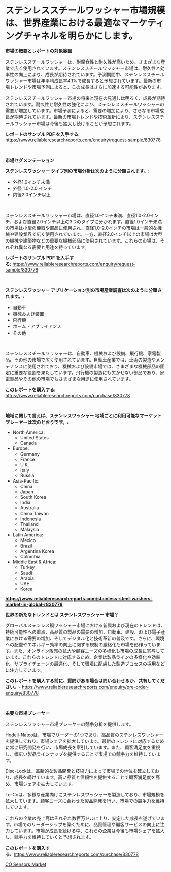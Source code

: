 <p><h1>ステンレススチールワッシャー市場規模は、世界産業における最適なマーケティングチャネルを明らかにします。</h1></p><p><strong>市場の概要とレポートの対象範囲</strong></p>
<p><p>ステンレススチールワッシャーは、耐腐食性と耐久性が高いため、さまざまな産業で広く使用されています。ステンレススチールワッシャー市場は、耐久性と効率性の向上により、成長が期待されています。予測期間中、ステンレススチールワッシャー市場は年平均成長率4.1%で成長すると予想されています。最新の市場トレンドや市場予測によると、この成長はさらに加速する可能性があります。</p><p>ステンレススチールワッシャー市場の将来と現在の見通しは明るく、成長が期待されています。耐久性と耐久性の強化により、ステンレススチールワッシャーの需要が増加しています。市場予測によると、需要の増加により、さらなる市場成長が期待されています。最新の市場トレンドや技術革新により、ステンレススチールワッシャー市場は今後も拡大し続けることが予想されます。</p></p>
<p><strong>レポートのサンプル PDF を入手する:</strong> <a href="https://www.reliableresearchreports.com/enquiry/request-sample/830778">https://www.reliableresearchreports.com/enquiry/request-sample/830778</a></p>
<p>&nbsp;</p>
<p><strong>市場セグメンテーション</strong></p>
<p><strong>ステンレスワッシャー タイプ別の市場分析は次のように分類されます。:</strong></p>
<p><ul><li>外径1.0インチ未満</li><li>外径 1.0-2.0 インチ</li><li>内径2.0インチ以上</li></ul></p>
<p>&nbsp;</p>
<p><p>ステンレススチールワッシャー市場は、直径1.0インチ未満、直径1.0-2.0インチ、および直径2.0インチ以上の3つのタイプに分かれます。直径1.0インチ未満の市場は小型の機器や部品に使用され、直径1.0-2.0インチの市場は一般的な機械や建設業界で広く使用されています。一方、直径2.0インチ以上の市場は大型の機械や建築物などの重要な機械部品に使用されています。これらの市場は、それぞれ異なる需要と用途を持っています。</p></p>
<p><strong>レポートのサンプル PDF を入手する:</strong>&nbsp;<a href="https://www.reliableresearchreports.com/enquiry/request-sample/830778">https://www.reliableresearchreports.com/enquiry/request-sample/830778</a></p>
<p>&nbsp;</p>
<p><strong> ステンレスワッシャー アプリケーション別の市場産業調査は次のように分類されます。:</strong></p>
<p><ul><li>自動車</li><li>機械および装置</li><li>飛行機</li><li>ホーム・アプライアンス</li><li>その他</li></ul></p>
<p>&nbsp;</p>
<p><p>ステンレススチールワッシャーは、自動車、機械および設備、飛行機、家電製品、その他の市場で広く使用されています。自動車産業では、車両の製造やメンテナンスに使用されており、機械および設備市場では、さまざまな機械部品の固定に重要な役割を果たしています。飛行機の製造にも欠かせない部品であり、家電製品やその他の市場でもさまざまな用途に使用されています。</p></p>
<p><strong>このレポートを購入する:</strong>&nbsp; <a href="https://www.reliableresearchreports.com/purchase/830778">https://www.reliableresearchreports.com/purchase/830778</a></p>
<p>&nbsp;</p>
<p><strong>地域に関して言えば、ステンレスワッシャー 地域ごとに利用可能なマーケットプレーヤーは次のとおりです。:</strong></p>
<p><ul>
    <li>
        North America:
        <ul>
            <li>United States</li>
            <li>Canada</li>
        </ul>
    </li>
    <li>
        Europe:
        <ul>
            <li>Germany</li>
            <li>France</li>
            <li>U.K.</li>
            <li>Italy</li>
            <li>Russia</li>
        </ul>
    </li>
    <li>
        Asia-Pacific:
        <ul>
            <li>China</li>
            <li>Japan</li>
            <li>South Korea</li>
            <li>India</li>
            <li>Australia</li>
            <li>China Taiwan</li>
            <li>Indonesia</li>
            <li>Thailand</li>
            <li>Malaysia</li>
        </ul>
    </li>
    <li>
        Latin America:
        <ul>
            <li>Mexico</li>
            <li>Brazil</li>
            <li>Argentina Korea</li>
            <li>Colombia</li>
        </ul>
    </li>
    <li>
        Middle East & Africa:
        <ul>
            <li>Turkey</li>
            <li>Saudi</li>
            <li>Arabia</li>
            <li>UAE</li>
            <li>Korea</li>
        </ul>
    </li>
    </ul></p>
<p><strong><a href="https://www.reliableresearchreports.com/stainless-steel-washers-market-in-global-r830778">https://www.reliableresearchreports.com/stainless-steel-washers-market-in-global-r830778</a></strong>&nbsp;</p>
<p><strong>世界の新たなトレンドとは ステンレスワッシャー 市場？</strong></p>
<p><p>グローバルステンレス鋼ワッシャー市場における新興および現在のトレンドは、持続可能性への重点、高品質の製品の需要の増加、自動車、建設、および電子産業における需要の増加、そしてデジタル化と技術革新の普及です。さらに、環境への配慮やエネルギー効率の向上に関する規制の厳格化も市場を形作っています。また、オンライン販売の拡大や顧客ニーズの多様化も市場の成長に寄与しています。これらのトレンドに対応するため、企業は製品ラインの多様化や効率化、サプライチェーンの最適化、そして環境に配慮した製造プロセスの採用などに注力しています。</p></p>
<p><strong>このレポートを購入する前に、質問がある場合は問い合わせるか、共有してください。</strong>- <a href="https://www.reliableresearchreports.com/enquiry/pre-order-enquiry/830778">https://www.reliableresearchreports.com/enquiry/pre-order-enquiry/830778</a></p>
<p>&nbsp;</p>
<p><strong>主要な市場プレーヤー</strong></p>
<p><p>ステンレスワッシャー市場プレーヤーの競争分析を提供します。</p><p>Hodell-Natcoは、市場でリーダーの1つであり、高品質のステンレスワッシャーを提供しており、市場シェアを拡大しています。最新のトレンドに対応するために常に研究開発を行い、市場成長を牽引しています。また、顧客満足度を重視し、幅広い製品ラインナップを提供することで市場での競争力を維持しています。</p><p>Disc-Lockは、革新的な製品開発と技術力によって市場での地位を確立しており、成長を続けています。高い品質と信頼性を提供することで顧客満足度を高め、市場シェアを拡大しています。</p><p>Te-Coは、多様な産業向けにステンレスワッシャーを製造しており、市場規模を拡大しています。顧客ニーズに合わせた製品開発を行い、市場での競争力を維持しています。</p><p>これらの企業の売上高はそれぞれ数百万ドルに上り、安定した成長を遂げています。市場でのリーダーシップを築くために、品質管理や顧客サービスの向上に注力しています。市場が成長を続ける中、これらの企業は今後も市場シェアを拡大し、競争力を維持していくと予想されます。</p></p>
<p><strong>このレポートを購入する:</strong>&nbsp;&nbsp;<a href="https://www.reliableresearchreports.com/purchase/830778">https://www.reliableresearchreports.com/purchase/830778</a></p>
<p><p><a href="https://changeable-paste-463.notion.site/CO-Sensors-Market-Focuses-on-Market-Share-Size-and-Projected-Forecast-Till-2031-4c39d716877741329bc117ca297df313">CO Sensors Market</a></p></p>